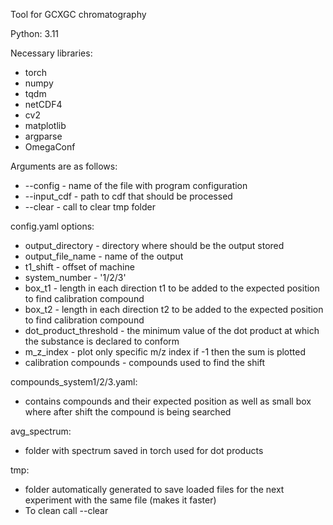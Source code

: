 Tool for GCXGC chromatography

Python: 3.11

Necessary libraries:
* torch
* numpy
* tqdm
* netCDF4
* cv2
* matplotlib
* argparse
* OmegaConf
  

Arguments are as follows:
* --config - name of the file with program configuration
* --input_cdf - path to cdf that should be processed
* --clear - call to clear tmp folder

config.yaml options:
* output_directory - directory where should be the output stored
* output_file_name - name of the output
* t1_shift - offset of machine
* system_number - '1/2/3'
* box_t1 - length in each direction t1 to be added to the expected position to find calibration compound
* box_t2 - length in each direction t2 to be added to the expected position to find calibration compound
* dot_product_threshold - the minimum value of the dot product at which the substance is declared to conform
* m_z_index - plot only specific m/z index if -1 then the sum is plotted
* calibration compounds - compounds used to find the shift

compounds_system1/2/3.yaml:
* contains compounds and their expected position as well as small box where after shift the compound is being searched

avg_spectrum:
* folder with spectrum saved in torch used for dot products

tmp:
* folder automatically generated to save loaded files for the next experiment with the same file (makes it faster)
* To clean call --clear
